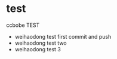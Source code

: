 # test


ccbobe TEST

- weihaodong test first commit and push 
- weihaodong test two
- weihaodong test 3

